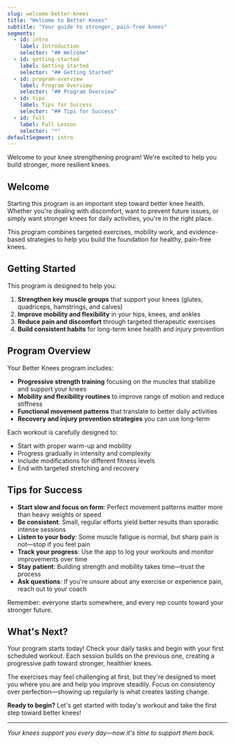 ```yaml
---
slug: welcome-better-knees
title: "Welcome to Better Knees"
subtitle: "Your guide to stronger, pain-free knees"
segments:
  - id: intro
    label: Introduction
    selector: "## Welcome"
  - id: getting-started
    label: Getting Started
    selector: "## Getting Started"
  - id: program-overview
    label: Program Overview
    selector: "## Program Overview"
  - id: tips
    label: Tips for Success
    selector: "## Tips for Success"
  - id: full
    label: Full Lesson
    selector: "*"
defaultSegment: intro
---
```


Welcome to your knee strengthening program! We're excited to help you build stronger, more resilient knees.

## Welcome

Starting this program is an important step toward better knee health. Whether you're dealing with discomfort, want to prevent future issues, or simply want stronger knees for daily activities, you're in the right place.

This program combines targeted exercises, mobility work, and evidence-based strategies to help you build the foundation for healthy, pain-free knees.

## Getting Started

This program is designed to help you:

1. **Strengthen key muscle groups** that support your knees (glutes, quadriceps, hamstrings, and calves)
2. **Improve mobility and flexibility** in your hips, knees, and ankles
3. **Reduce pain and discomfort** through targeted therapeutic exercises
4. **Build consistent habits** for long-term knee health and injury prevention

## Program Overview

Your Better Knees program includes:

- **Progressive strength training** focusing on the muscles that stabilize and support your knees
- **Mobility and flexibility routines** to improve range of motion and reduce stiffness
- **Functional movement patterns** that translate to better daily activities
- **Recovery and injury prevention strategies** you can use long-term

Each workout is carefully designed to:
- Start with proper warm-up and mobility
- Progress gradually in intensity and complexity
- Include modifications for different fitness levels
- End with targeted stretching and recovery

## Tips for Success

- **Start slow and focus on form**: Perfect movement patterns matter more than heavy weights or speed
- **Be consistent**: Small, regular efforts yield better results than sporadic intense sessions
- **Listen to your body**: Some muscle fatigue is normal, but sharp pain is not—stop if you feel pain
- **Track your progress**: Use the app to log your workouts and monitor improvements over time
- **Stay patient**: Building strength and mobility takes time—trust the process
- **Ask questions**: If you're unsure about any exercise or experience pain, reach out to your coach

Remember: everyone starts somewhere, and every rep counts toward your stronger future.

## What's Next?

Your program starts today! Check your daily tasks and begin with your first scheduled workout. Each session builds on the previous one, creating a progressive path toward stronger, healthier knees.

The exercises may feel challenging at first, but they're designed to meet you where you are and help you improve steadily. Focus on consistency over perfection—showing up regularly is what creates lasting change.

**Ready to begin?** Let's get started with today's workout and take the first step toward better knees!

---

*Your knees support you every day—now it's time to support them back.*
